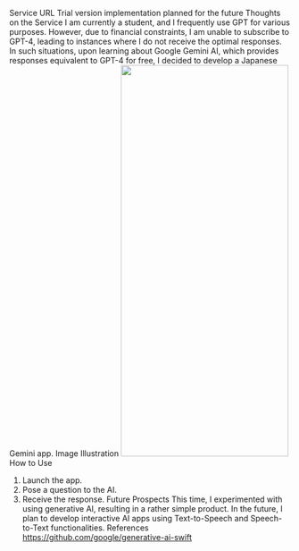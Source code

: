 
Service URL
Trial version implementation planned for the future
Thoughts on the Service
I am currently a student, and I frequently use GPT for various purposes. However, due to financial constraints, I am unable to subscribe to GPT-4, leading to instances where I do not receive the optimal responses. In such situations, upon learning about Google Gemini AI, which provides responses equivalent to GPT-4 for free, I decided to develop a Japanese Gemini app.
Image Illustration
<img src="https://drive.google.com/file/d/1Nq86LICvnR_IvxsrVyfOYgm_k35JEnUM/view?usp=drive_link" width="300" height="700">
How to Use
1. Launch the app.
2. Pose a question to the AI.
3. Receive the response.
Future Prospects
This time, I experimented with using generative AI, resulting in a rather simple product. In the future, I plan to develop interactive AI apps using Text-to-Speech and Speech-to-Text functionalities.
References
https://github.com/google/generative-ai-swift




